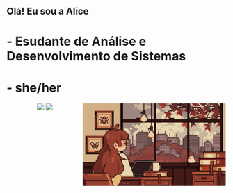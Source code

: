 ## Olá! Eu sou a Alice


<h1 align="left">- Esudante de Análise e Desenvolvimento de Sistemas</h1>
<h1 align="left">- she/her</h1>
<img align="right" alt="" height="190px" src="./src/study.gif">
  
<div align="center">
  <img src="https://github-readme-stats.vercel.app/api?username=AliceeFig&show_icons=true&theme=radical" weigth=100px width=476px> 
  <a href="https://github.com/AliceeFig/github-readme-stats">
  <img src="https://github-readme-stats.vercel.app/api/top-langs/?username=AliceeFig&layout=compact&theme=radical" weigth=100px width=360px>
</div>

